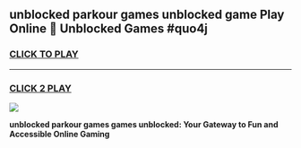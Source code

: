 
## unblocked parkour games unblocked game Play Online 👋 Unblocked Games #quo4j
<h3>
<a href="https://premium.freeplayer.one?title=unblocked_parkour_games&ref=21F">CLICK TO PLAY</a></h3>
<hr>

<h3>
<a href="https://premium.freeplayer.one?title=unblocked_parkour_games&ref=21F">CLICK 2 PLAY</a>
  
</h3>

<a href="https://premium.freeplayer.one?title=unblocked_parkour_games&ref=21F/"><img src="https://clearcache.store/games.png"></a>


**unblocked parkour games games unblocked: Your Gateway to Fun and Accessible Online Gaming**
